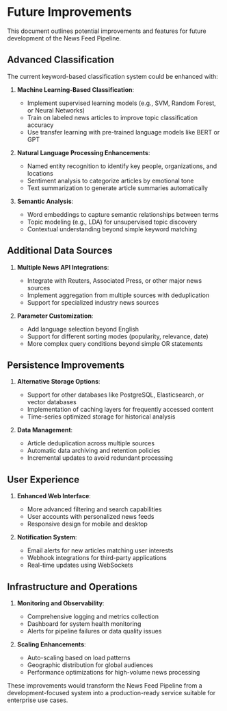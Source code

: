 # Future Improvements

This document outlines potential improvements and features for future development of the News Feed Pipeline.

## Advanced Classification

The current keyword-based classification system could be enhanced with:

1. **Machine Learning-Based Classification**:
   - Implement supervised learning models (e.g., SVM, Random Forest, or Neural Networks)
   - Train on labeled news articles to improve topic classification accuracy
   - Use transfer learning with pre-trained language models like BERT or GPT

2. **Natural Language Processing Enhancements**:
   - Named entity recognition to identify key people, organizations, and locations
   - Sentiment analysis to categorize articles by emotional tone
   - Text summarization to generate article summaries automatically

3. **Semantic Analysis**:
   - Word embeddings to capture semantic relationships between terms
   - Topic modeling (e.g., LDA) for unsupervised topic discovery
   - Contextual understanding beyond simple keyword matching

## Additional Data Sources

1. **Multiple News API Integrations**:
   - Integrate with Reuters, Associated Press, or other major news sources
   - Implement aggregation from multiple sources with deduplication
   - Support for specialized industry news sources

2. **Parameter Customization**:
   - Add language selection beyond English
   - Support for different sorting modes (popularity, relevance, date)
   - More complex query conditions beyond simple OR statements

## Persistence Improvements

1. **Alternative Storage Options**:
   - Support for other databases like PostgreSQL, Elasticsearch, or vector databases
   - Implementation of caching layers for frequently accessed content
   - Time-series optimized storage for historical analysis

2. **Data Management**:
   - Article deduplication across multiple sources
   - Automatic data archiving and retention policies
   - Incremental updates to avoid redundant processing

## User Experience

1. **Enhanced Web Interface**:
   - More advanced filtering and search capabilities
   - User accounts with personalized news feeds
   - Responsive design for mobile and desktop

2. **Notification System**:
   - Email alerts for new articles matching user interests
   - Webhook integrations for third-party applications
   - Real-time updates using WebSockets

## Infrastructure and Operations

1. **Monitoring and Observability**:
   - Comprehensive logging and metrics collection
   - Dashboard for system health monitoring
   - Alerts for pipeline failures or data quality issues

2. **Scaling Enhancements**:
   - Auto-scaling based on load patterns
   - Geographic distribution for global audiences
   - Performance optimizations for high-volume news processing

These improvements would transform the News Feed Pipeline from a development-focused system into a production-ready service suitable for enterprise use cases.
